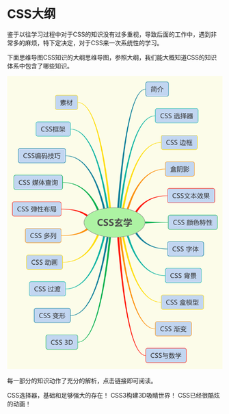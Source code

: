 # CSS大纲

鉴于以往学习过程中对于CSS的知识没有过多重视，导致后面的工作中，遇到非常多的麻烦，特下定决定，对于CSS来一次系统性的学习。

下面思维导图CSS知识的大纲思维导图，参照大纲，我们能大概知道CSS的知识体系中包含了哪些知识。

![alt text](./article/img/CSSoverview.svg "Title")

每一部分的知识动作了充分的解析，点击链接即可阅读。

CSS选择器，基础和足够强大的存在！
CSS3构建3D吸睛世界！
CSS已经很酷炫的动画！